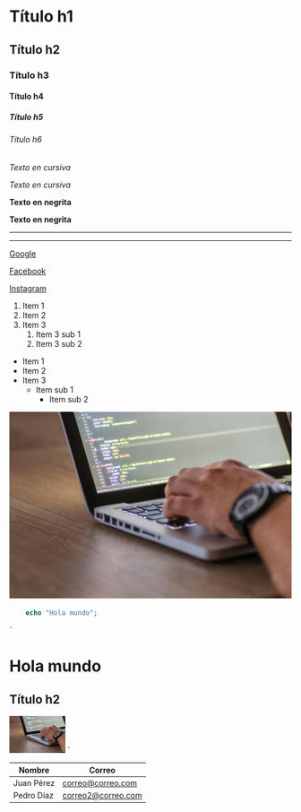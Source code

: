 <!-- Títulos -->
# Título h1
## Título h2
### Título h3
#### Título h4
##### Título h5
###### Título h6

<!-- Cursivas -->
*Texto en cursiva*

_Texto en cursiva_

<!-- Negrita -->
**Texto en negrita**

__Texto en negrita__

<!-- Divisiones -->
---
___

<!-- Links -->
[Google](https://www.google.com/)

[Facebook](https://www.facebook.com/)

[Instagram](https://www.instagram.com/)

<!-- Listas ol y ul -->
1. Item 1
1. Item 2
1. Item 3
    1. Item 3 sub 1
    1. Item 3 sub 2

* Item 1
* Item 2
* Item 3
    * Item sub 1
        * Item sub 2

<!-- Imágenes -->
![imagen](img/1.jpg)

<!-- Bloques de código -->
```php
    echo "Hola mundo";
```

<!-- Insertar html -->
´
    <h1>Hola mundo</h1>
    <h2>Título h2</h2>
    <img width="100px" src="img/1.jpg" alt="imagen">
´

<!-- Tablas -->
| Nombre | Correo |
| ----   | ----   |
| Juan Pérez | correo@correo.com |
| Pedro Díaz | correo2@correo.com |
